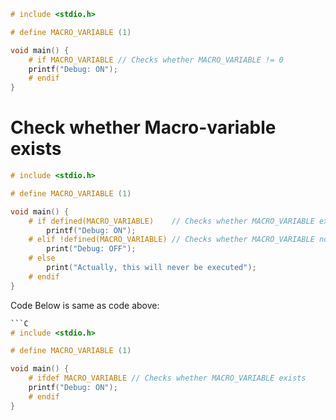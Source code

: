 ```C
# include <stdio.h>

# define MACRO_VARIABLE (1)

void main() {
    # if MACRO_VARIABLE // Checks whether MACRO_VARIABLE != 0
    printf("Debug: ON");
    # endif
}
```








#                  Check whether Macro-variable exists

```C
# include <stdio.h>

# define MACRO_VARIABLE (1)

void main() {
    # if defined(MACRO_VARIABLE)    // Checks whether MACRO_VARIABLE exists
        printf("Debug: ON");
    # elif !defined(MACRO_VARIABLE) // Checks whether MACRO_VARIABLE not exists
        print("Debug: OFF");
    # else
        print("Actually, this will never be executed");
    # endif
}
```

Code Below is same as code above:
```C
```C
# include <stdio.h>

# define MACRO_VARIABLE (1)

void main() {
    # ifdef MACRO_VARIABLE // Checks whether MACRO_VARIABLE exists
    printf("Debug: ON");
    # endif
}
```
```
